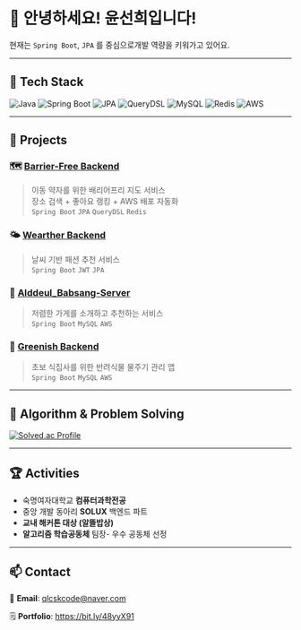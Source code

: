 # 👋 안녕하세요! 윤선희입니다!  

현재는 `Spring Boot`, `JPA` 를 중심으로개발 역량을 키워가고 있어요.  

---

## 🧠 Tech Stack
![Java](https://img.shields.io/badge/Java-007396?style=flat-square&logo=java&logoColor=white)
![Spring Boot](https://img.shields.io/badge/SpringBoot-6DB33F?style=flat-square&logo=springboot&logoColor=white)
![JPA](https://img.shields.io/badge/JPA-59666C?style=flat-square)
![QueryDSL](https://img.shields.io/badge/QueryDSL-0088CC?style=flat-square)
![MySQL](https://img.shields.io/badge/MySQL-4479A1?style=flat-square&logo=mysql&logoColor=white)
![Redis](https://img.shields.io/badge/Redis-DC382D?style=flat-square&logo=redis&logoColor=white)
![AWS](https://img.shields.io/badge/AWS-232F3E?style=flat-square&logo=amazonaws&logoColor=white)

---

## 💼 Projects

### 🗺️ [Barrier-Free Backend](https://github.com/sunheedev/barrier-free-backend)
> 이동 약자를 위한 배리어프리 지도 서비스  
> 장소 검색 + 좋아요 랭킹 + AWS 배포 자동화  
> `Spring Boot` `JPA` `QueryDSL` `Redis`


### 🌤️ [Wearther Backend](https://github.com/sunheedev/wearther_backend)
> 날씨 기반 패션 추천 서비스  
> `Spring Boot` `JWT` `JPA`


### 🍱 [Alddeul_Babsang-Server](https://github.com/sunheedev/Alddeul_Babsang-Server)
> 저렴한 가게를 소개하고 추천하는 서비스  
> `Spring Boot` `MySQL` `AWS`


### 🌿 [Greenish Backend](https://github.com/sunheedev/greenish-backend)
> 초보 식집사를 위한 반려식물 물주기 관리 앱  
> `Spring Boot` `MySQL` `AWS`

---

## 🧩 Algorithm & Problem Solving
[![Solved.ac Profile](http://mazassumnida.wtf/api/v2/generate_badge?boj=qlcskqlcsk)](https://solved.ac/qlcskqlcsk)

---

## 🏆 Activities
- 숙명여자대학교 **컴퓨터과학전공**  
- 중앙 개발 동아리 **SOLUX** 백엔드 파트  
- **교내 해커톤 대상 (알뜰밥상)**  
- **알고리즘 학습공동체** 팀장- 우수 공동체 선정 

---

## 📫 Contact
📧 **Email**: qlcskcode@naver.com

🗒️ **Portfolio**: https://bit.ly/48yyX91

